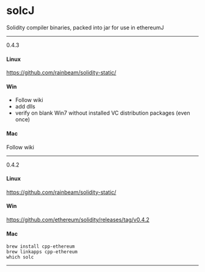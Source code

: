 # solcJ
Solidity compiler binaries, packed into jar for use in ethereumJ

-----
0.4.3

#### Linux
https://github.com/rainbeam/solidity-static/

#### Win
 - Follow wiki
 - add dlls
 - verify on blank Win7 without installed VC distribution packages (even once)

#### Mac

Follow wiki

-----

0.4.2

#### Linux
https://github.com/rainbeam/solidity-static/

#### Win
https://github.com/ethereum/solidity/releases/tag/v0.4.2

#### Mac
```
brew install cpp-ethereum
brew linkapps cpp-ethereum
which solc
```

-----
